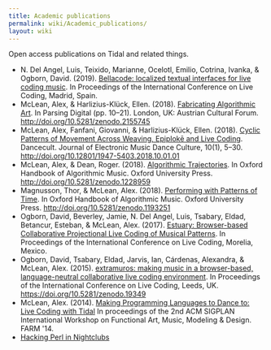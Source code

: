 ```yaml
---
title: Academic publications
permalink: wiki/Academic_publications/
layout: wiki
---
```


<languages/> <translate>

Open access publications on Tidal and related things.

-   N. Del Angel, Luis, Teixido, Marianne, Ocelotl, Emilio, Cotrina,
    Ivanka, & Ogborn, David. (2019). [Bellacode: localized textual
    interfaces for live coding
    music](http://iclc.livecodenetwork.org/2019/papers/paper111.pdf). In
    Proceedings of the International Conference on Live Coding, Madrid,
    Spain.
-   McLean, Alex, & Harlizius-Klück, Ellen. (2018). [Fabricating
    Algorithmic Art](https://zenodo.org/record/2155745#.XCUCvsbgqV4). In
    Parsing Digital (pp. 10–21). London, UK: Austrian Cultural Forum.
    <http://doi.org/10.5281/zenodo.2155745>
-   McLean, Alex, Fanfani, Giovanni, & Harlizius-Klück, Ellen. (2018).
    [Cyclic Patterns of Movement Across Weaving, Epiplokē and Live
    Coding](https://zenodo.org/record/1548969#.XCUDAcbgqV4). Dancecult.
    Journal of Electronic Music Dance Culture, 10(1), 5–30.
    <http://doi.org/10.12801/1947-5403.2018.10.01.01>
-   McLean, Alex, & Dean, Roger. (2018). [Algorithmic
    Trajectories](https://zenodo.org/record/1228959#.XCUDZsbgqV4). In
    Oxford Handbook of Algorithmic Music. Oxford University Press.
    <http://doi.org/10.5281/zenodo.1228959>
-   Magnusson, Thor, & McLean, Alex. (2018). [Performing with Patterns
    of Time](https://zenodo.org/record/1193251#.XCUCMcbgqV4). In Oxford
    Handbook of Algorithmic Music. Oxford University Press.
    <http://doi.org/10.5281/zenodo.1193251>
-   Ogborn, David, Beverley, Jamie, N. Del Angel, Luis, Tsabary, Eldad,
    Betancur, Esteban, & McLean, Alex. (2017). [Estuary: Browser-based
    Collaborative Projectional Live Coding of Musical
    Patterns](https://iclc.livecodenetwork.org/2017/cameraReady/ICLC_2017_paper_78.pdf).
    In Proceedings of the International Conference on Live Coding,
    Morelia, Mexico.
-   Ogborn, David, Tsabary, Eldad, Jarvis, Ian, Cárdenas, Alexandra, &
    McLean, Alex. (2015). [extramuros: making music in a browser-based,
    language-neutral collaborative live coding
    environment](https://zenodo.org/record/19349). In Proceedings of the
    International Conference on Live Coding, Leeds, UK.
    <https://doi.org/10.5281/zenodo.19349>
-   McLean, Alex. (2014). [Making Programming Languages to Dance to:
    Live Coding with Tidal](http://slab.org/tmp/p64.pdf) In proceedings
    of the 2nd ACM SIGPLAN International Workshop on Functional Art,
    Music, Modeling & Design. FARM '14.
-   [Hacking Perl in
    Nightclubs](https://www.perl.com/pub/2004/08/31/livecode.html/)

</translate>
